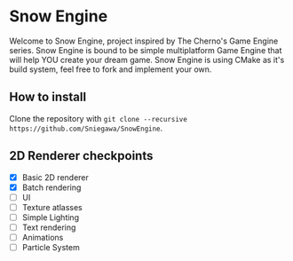 # Snow Engine

Welcome to Snow Engine, project inspired by The Cherno's Game Engine series.
Snow Engine is bound to be simple multiplatform Game Engine that will help YOU create your dream game.
Snow Engine is using CMake as it's build system, feel free to fork and implement your own.

## How to install

Clone the repository with `git clone --recursive https://github.com/Sniegawa/SnowEngine`.

## 2D Renderer checkpoints

- [x] Basic 2D renderer		
- [x] Batch rendering			
- [ ] UI						
- [ ] Texture atlasses		
- [ ] Simple Lighting			
- [ ] Text rendering			
- [ ] Animations				
- [ ] Particle System			
